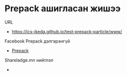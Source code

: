 # Prepack ашигласан жишээ

URL

- https://ics-ikeda.github.io/test-prepack-particle/www/


Facebook Prepack дэлгэрэнгүй

- [Prepack](https://prepack.io/)

Shareladge.mn нийтлэл

- []()

